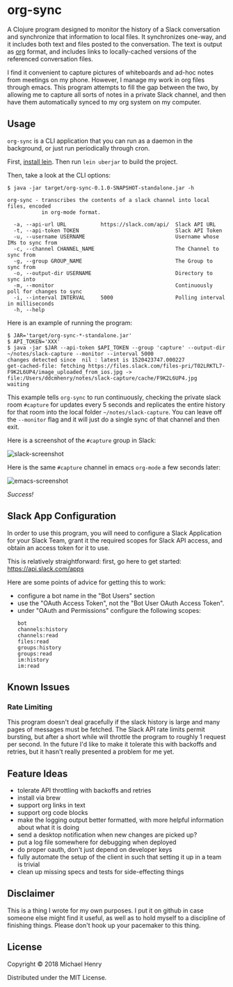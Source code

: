 # org-sync

A Clojure program designed to monitor the history of a Slack conversation and synchronize that information to local files. It synchronizes one-way, and it includes both text and files posted to the conversation. The text is output as [org](https://orgmode.org/) format, and includes links to locally-cached versions of the referenced conversation files.

I find it convenient to capture pictures of whiteboards and ad-hoc notes from meetings on my phone. However, I manage my work in org files through emacs. This program attempts to fill the gap between the two, by allowing me to capture all sorts of notes in a private Slack channel, and then have them automatically synced to my org system on my computer.


## Usage

`org-sync` is a CLI application that you can run as a daemon in the background, or just run periodically through cron.

First, [install lein](https://leiningen.org/#install). Then run `lein uberjar` to build the project.

Then, take a look at the CLI options:

```
$ java -jar target/org-sync-0.1.0-SNAPSHOT-standalone.jar -h

org-sync - transcribes the contents of a slack channel into local files, encoded
           in org-mode format.

  -a, --api-url URL           https://slack.com/api/  Slack API URL
  -t, --api-token TOKEN                               Slack API Token
  -u, --username USERNAME                             Username whose IMs to sync from
  -c, --channel CHANNEL_NAME                          The Channel to sync from
  -g, --group GROUP_NAME                              The Group to sync from
  -o, --output-dir USERNAME                           Directory to sync into
  -m, --monitor                                       Continuously poll for changes to sync
  -i, --interval INTERVAL     5000                    Polling interval in milliseconds
  -h, --help
```

Here is an example of running the program:

```
$ JAR='target/org-sync-*-standalone.jar'
$ API_TOKEN='XXX'
$ java -jar $JAR --api-token $API_TOKEN --group 'capture' --output-dir ~/notes/slack-capture --monitor --interval 5000
changes detected since  nil : latest is 1520423747.000227
get-cached-file: fetching https://files.slack.com/files-pri/T02LRKTL7-F9K2L6UP4/image_uploaded_from_ios.jpg -> file:/Users/ddcmhenry/notes/slack-capture/cache/F9K2L6UP4.jpg
waiting
```

This example tells `org-sync` to run continuously, checking the private slack room `#capture` for updates every 5 seconds and replicates the entire history for that room into the local folder `~/notes/slack-capture`. You can leave off the `--monitor` flag and it will just do a single sync of that channel and then exit.

Here is a screenshot of the `#capture` group in Slack:

![slack-screenshot](#docs/slack-screenshot.png)

Here is the same `#capture` channel in emacs `org-mode` a few seconds later:

![emacs-screenshot](#docs/emacs-screenshot.png)

*Success!*

## Slack App Configuration

In order to use this program, you will need to configure a Slack Application for your Slack Team, grant it the required scopes for Slack API access, and obtain an access token for it to use. 

This is relatively straightforward: first, go here to get started: https://api.slack.com/apps

Here are some points of advice for getting this to work:
* configure a bot name in the "Bot Users" section
* use the "OAuth Access Token", not the "Bot User OAuth Access Token".
* under "OAuth and Permissions" configure the following scopes:
    ```
    bot
    channels:history
    channels:read
    files:read
    groups:history
    groups:read
    im:history
    im:read
    ```
    
## Known Issues
### Rate Limiting
This program doesn't deal gracefully if the slack history is large and many pages of messages must be fetched. The Slack API rate limits permit bursting, but after a short while will throttle the program to roughly 1 request per second. In the future I'd like to make it tolerate this with backoffs and retries, but it hasn't really presented a problem for me yet.

## Feature Ideas
- tolerate API throttling with backoffs and retries
- install via brew
- support org links in text
- support org code blocks
- make the logging output better formatted, with more helpful information about what it is doing
- send a desktop notification when new changes are picked up?
- put a log file somewhere for debugging when deployed
- do proper oauth, don't just depend on developer keys
- fully automate the setup of the client in such that setting it up in a team is trivial
- clean up missing specs and tests for side-effecting things

## Disclaimer

This is a thing I wrote for my own purposes. I put it on github in case someone else might find it useful, as well as to hold myself to a discipline of finishing things. Please don't hook up your pacemaker to this thing.

## License

Copyright © 2018 Michael Henry

Distributed under the MIT License.

